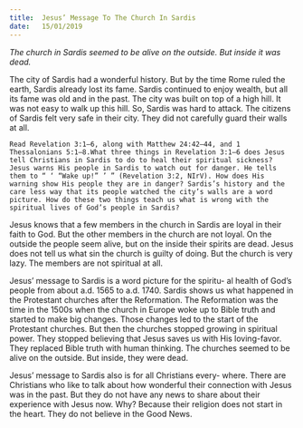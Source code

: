 ```yaml
---
title:  Jesus’ Message To The Church In Sardis
date:   15/01/2019
---
```


_The church in Sardis seemed to be alive on the outside. But inside it was dead._

The city of Sardis had a wonderful history. But by the time Rome ruled the earth, Sardis already lost its fame. Sardis continued to enjoy wealth, but all its fame was old and in the past. The city was built on top of a high hill. It was not easy to walk up this hill. So, Sardis was hard to attack. The citizens of Sardis felt very safe in their city. They did not carefully guard their walls at all.

`Read Revelation 3:1–6, along with Matthew 24:42–44, and 1 Thessalonians 5:1–8.What three things in Revelation 3:1–6 does Jesus tell Christians in Sardis to do to heal their spiritual sickness? Jesus warns His people in Sardis to watch out for danger. He tells them to “ ‘ “Wake up!” ’ ” (Revelation 3:2, NIrV). How does His warning show His people they are in danger? Sardis’s history and the care­ less way that its people watched the city’s walls are a word picture. How do these two things teach us what is wrong with the spiritual lives of God’s people in Sardis?`

Jesus knows that a few members in the church in Sardis are loyal in their faith to God. But the other members in the church are not loyal. On the outside the people seem alive, but on the inside their spirits are dead. Jesus does not tell us what sin the church is guilty of doing. But the church is very lazy. The members are not spiritual at all.

Jesus’ message to Sardis is a word picture for the spiritu- al health of God’s people from about a.d. 1565 to a.d. 1740. Sardis shows us what happened in the Protestant churches after the Reformation. The Reformation was the time in the 1500s when the church in Europe woke up to Bible truth and started to make big changes. Those changes led to the start of the Protestant churches. But then the churches stopped growing in spiritual power. They stopped believing that Jesus saves us with His loving-favor. They replaced Bible truth with human thinking. The churches seemed to be alive on the outside. But inside, they were dead.

Jesus’ message to Sardis also is for all Christians every- where. There are Christians who like to talk about how wonderful their connection with Jesus was in the past. But they do not have any news to share about their experience with Jesus now. Why? Because their religion does not start in the heart. They do not believe in the Good News.